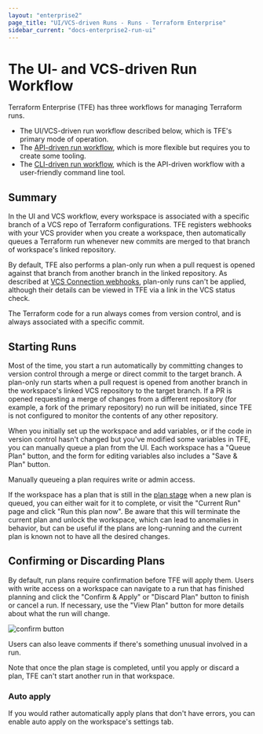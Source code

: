 ```yaml
---
layout: "enterprise2"
page_title: "UI/VCS-driven Runs - Runs - Terraform Enterprise"
sidebar_current: "docs-enterprise2-run-ui"
---
```


# The UI- and VCS-driven Run Workflow

Terraform Enterprise (TFE) has three workflows for managing Terraform runs.

- The UI/VCS-driven run workflow described below, which is TFE's primary mode of operation.
- The [API-driven run workflow](./api.html), which is more flexible but requires you to create some tooling.
- The [CLI-driven run workflow](./cli.html), which is the API-driven workflow with a user-friendly command line tool.

## Summary

In the UI and VCS workflow, every workspace is associated with a specific branch of a VCS repo of Terraform configurations. TFE registers webhooks with your VCS provider when you create a workspace, then automatically queues a Terraform run whenever new commits are merged to that branch of workspace's linked repository.

By default, TFE also performs a plan-only run when a pull request is opened against that branch from another branch in the linked repository. As described at [VCS Connection webhooks](../vcs/index.html#webhooks), plan-only runs can't be applied, although their details can be viewed in TFE via a link in the VCS status check.

The Terraform code for a run always comes from version control, and is always associated with a specific commit.

## Starting Runs

Most of the time, you start a run automatically by committing changes to version control through a merge or direct commit to the target branch. A plan-only run starts when a pull request is opened from another branch in the workspace's linked VCS repository to the target branch. If a PR is opened requesting a merge of changes from a different repository (for example, a fork of the primary repository) no run will be initiated, since TFE is not configured to monitor the contents of any other repository.

When you initially set up the workspace and add variables, or if the code in version control hasn't changed but you've modified some variables in TFE, you can manually queue a plan from the UI. Each workspace has a "Queue Plan" button, and the form for editing variables also includes a "Save & Plan" button.

Manually queueing a plan requires write or admin access.

If the workspace has a plan that is still in the [plan stage](./states.html#2-the-plan-stage) when a new plan is queued, you can either wait for it to complete, or visit the "Current Run" page and click "Run this plan now". Be aware that this will terminate the current plan and unlock the workspace, which can lead to anomalies in behavior, but can be useful if the plans are long-running and the current plan is known not to have all the desired changes.

## Confirming or Discarding Plans

By default, run plans require confirmation before TFE will apply them. Users with write access on a workspace can navigate to a run that has finished planning and click the "Confirm & Apply" or "Discard Plan" button to finish or cancel a run. If necessary, use the "View Plan" button for more details about what the run will change.

![confirm button](./images/runs-confirm.png)

Users can also leave comments if there's something unusual involved in a run.

Note that once the plan stage is completed, until you apply or discard a plan, TFE can't start another run in that workspace.

### Auto apply

If you would rather automatically apply plans that don't have errors, you can enable auto apply on the workspace's settings tab.
